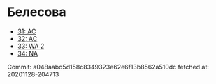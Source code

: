 # Белесова
- [31: AC](31.md)
- [32: AC](32.md)
- [33: WA 2](33.md)
- [34: NA](34.md)

Commit: a048aabd5d158c8349323e62e6f13b8562a510dc
 fetched at: 20201128-204713
